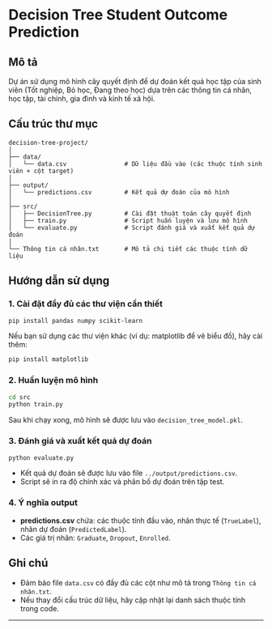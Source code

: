 # Decision Tree Student Outcome Prediction

## Mô tả

Dự án sử dụng mô hình cây quyết định để dự đoán kết quả học tập của sinh viên (Tốt nghiệp, Bỏ học, Đang theo học) dựa trên các thông tin cá nhân, học tập, tài chính, gia đình và kinh tế xã hội.

## Cấu trúc thư mục

```
decision-tree-project/
│
├── data/
│   └── data.csv                # Dữ liệu đầu vào (các thuộc tính sinh viên + cột target)
│
├── output/
│   └── predictions.csv         # Kết quả dự đoán của mô hình
│
├── src/
│   ├── DecisionTree.py         # Cài đặt thuật toán cây quyết định
│   ├── train.py                # Script huấn luyện và lưu mô hình
│   └── evaluate.py             # Script đánh giá và xuất kết quả dự đoán
│
└── Thông tin cá nhân.txt       # Mô tả chi tiết các thuộc tính dữ liệu
```

## Hướng dẫn sử dụng

### 1. Cài đặt đầy đủ các thư viện cần thiết

```sh
pip install pandas numpy scikit-learn
```

Nếu bạn sử dụng các thư viện khác (ví dụ: matplotlib để vẽ biểu đồ), hãy cài thêm:

```sh
pip install matplotlib
```

### 2. Huấn luyện mô hình

```sh
cd src
python train.py
```

Sau khi chạy xong, mô hình sẽ được lưu vào `decision_tree_model.pkl`.

### 3. Đánh giá và xuất kết quả dự đoán

```sh
python evaluate.py
```

- Kết quả dự đoán sẽ được lưu vào file `../output/predictions.csv`.
- Script sẽ in ra độ chính xác và phân bố dự đoán trên tập test.

### 4. Ý nghĩa output

- **predictions.csv** chứa: các thuộc tính đầu vào, nhãn thực tế (`TrueLabel`), nhãn dự đoán (`PredictedLabel`).
- Các giá trị nhãn: `Graduate`, `Dropout`, `Enrolled`.

## Ghi chú

- Đảm bảo file `data.csv` có đầy đủ các cột như mô tả trong `Thông tin cá nhân.txt`.
- Nếu thay đổi cấu trúc dữ liệu, hãy cập nhật lại danh sách thuộc tính trong code.

---
